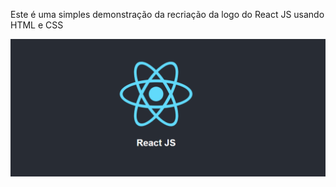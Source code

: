Este é uma simples demonstração da recriação da logo do React JS usando HTML e CSS

<img src="Logo-React/../React-Logo.png">